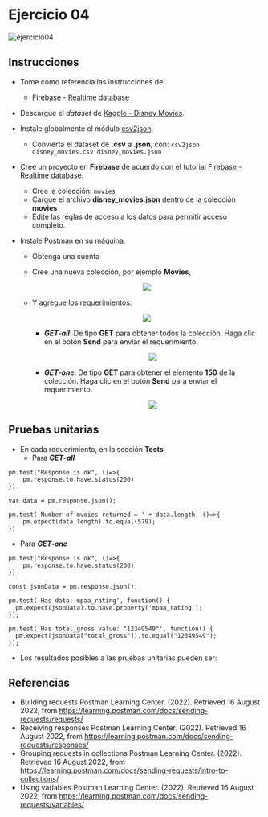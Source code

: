 # Ejercicio 04

![ejercicio04](imagenes/ejercicio04.png)


## Instrucciones

* Tome como referencia las instrucciones de:

  + [Firebase - Realtime database](https://dawfiec.github.io/DAWM-2022/tutoriales/firebase_realtime_database.html)

* Descargue el _dataset_ de [Kaggle - Disney Movies](https://www.kaggle.com/datasets/prateekmaj21/disney-movies).
* Instale globalmente el módulo [csv2json](https://www.npmjs.com/package/csv2json).
  + Convierta el dataset de **.csv** a **.json**, con: `csv2json disney_movies.csv disney_movies.json`
* Cree un proyecto en **Firebase** de acuerdo con el tutorial [Firebase - Realtime database](https://dawfiec.github.io/DAWM-2022/tutoriales/firebase_realtime_database.html).
  + Cree la colección: `movies`
  + Cargue el archivo **disney_movies.json** dentro de la colección **movies**
  + Edite las reglas de acceso a los datos para permitir acceso completo.
* Instale [Postman](https://learning.postman.com/docs/getting-started/installation-and-updates/) en su máquina.
  + Obtenga una cuenta
  + Cree una nueva colección, por ejemplo **Movies**,
    <p align="center">  
      <img src="imagenes/collection.png">
    </p>


  + Y agregue los requerimientos:
    <p align="center"> 
      <img src="imagenes/request.png">
    </p>
    
    - _**GET-all**_: De tipo **GET** para obtener todos la colección. Haga clic en el botón **Send** para enviar el requerimiento.
      <p align="center">  
        <img src="imagenes/GET-all.png">
      </p>

    - _**GET-one**_: De tipo **GET** para obtener el elemento **150** de la colección. Haga clic en el botón **Send** para enviar el requerimiento.
      <p align="center">  
        <img src="imagenes/GET-one.png">
      </p>

    


## Pruebas unitarias

* En cada requerimiento, en la sección **Tests**
  + Para _**GET-all**_ 
```
pm.test("Response is ok", ()=>{
    pm.response.to.have.status(200)
})

var data = pm.response.json();

pm.test('Number of mvoies returned = ' + data.length, ()=>{
    pm.expect(data.length).to.equal(579);
})
```

  + Para _**GET-one**_ 
```
pm.test("Response is ok", ()=>{
    pm.response.to.have.status(200)
})

const jsonData = pm.response.json();

pm.test('Has data: mpaa_rating', function() {
  pm.expect(jsonData).to.have.property('mpaa_rating');
});

pm.test('Has total_gross value: "12349549"', function() {
  pm.expect(jsonData["total_gross"]).to.equal("12349549");
});
```


* Los resultados posibles a las pruebas unitarias pueden ser:


## Referencias 

* Building requests Postman Learning Center. (2022). Retrieved 16 August 2022, from https://learning.postman.com/docs/sending-requests/requests/
* Receiving responses Postman Learning Center. (2022). Retrieved 16 August 2022, from https://learning.postman.com/docs/sending-requests/responses/
* Grouping requests in collections Postman Learning Center. (2022). Retrieved 16 August 2022, from https://learning.postman.com/docs/sending-requests/intro-to-collections/
* Using variables Postman Learning Center. (2022). Retrieved 16 August 2022, from https://learning.postman.com/docs/sending-requests/variables/